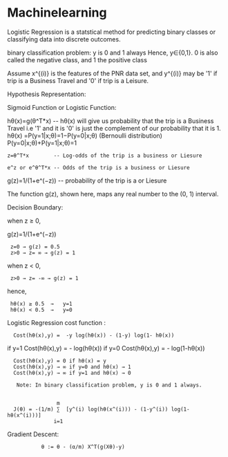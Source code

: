 # Machinelearning

Logistic Regression is a statstical method for predicting binary classes or classifying data into discrete outcomes.

binary classification problem: y is 0 and 1 always 
Hence, y∈{0,1}. 0 is also called the negative class, and 1 the positive class

Assume x^{(i)} is the features of the PNR data set, and y^{(i)} may be '1' if trip is a Business Travel and '0' if trip is a Leisure.

Hypothesis Representation:

Sigmoid Function or Logistic Function:

hθ(x)=g(θ^T*x)   -- hθ(x) will give us probability that the trip is a Business Travel i.e '1' and it is '0' is just the complement of our probability that it is 1. 
          hθ(x) =P(y=1|x;θ)=1−P(y=0|x;θ) (Bernoulli distribution)
          P(y=0|x;θ)+P(y=1|x;θ)=1


    z=θ^T*x        -- Log-odds of the trip is a business or Liesure
    
    e^z or e^θ^T*x -- Odds of the trip is a business or Liesure
    
g(z)=1/(1+e^(−z)) -- probability of the trip is a or Liesure

The function g(z), shown here, maps any real number to the (0, 1) interval.

Decision Boundary:

when z ≥ 0, 

g(z)=1/(1+e^(−z))

     z=0 → g(z) = 0.5
     z>0 → z= ∞ → g(z) = 1 
 
when z < 0,
      
     z>0 → z= -∞ → g(z) = 1

hence,

     hθ(x) ≥ 0.5  →   y=1
     hθ(x) < 0.5  →   y=0


 
     
Logistic Regression cost function :

      Cost(hθ(x),y) =  -y log(hθ(x)) - (1-y) log(1- hθ(x))
      
 if y=1
         Cost(hθ(x),y) = - log(hθ(x))
 if y=0
         Cost(hθ(x),y) = - log(1-hθ(x))  
  

      Cost(hθ(x),y) = 0 if hθ(x) = y
      Cost(hθ(x),y) → ∞ if y=0 and hθ(x) → 1
      Cost(hθ(x),y) → ∞ if y=1 and hθ(x) → 0
      
       Note: In binary classification problem, y is 0 and 1 always.


                    m
      J(θ) = -(1/m) ∑  [y^(i) log(hθ(x^(i))) - (1-y^(i)) log(1- hθ(x^(i)))]
                   i=1
              
   Gradient Descent:
   
               θ := θ - (α/m) X^T(g(Xθ)-y) 
         
 











